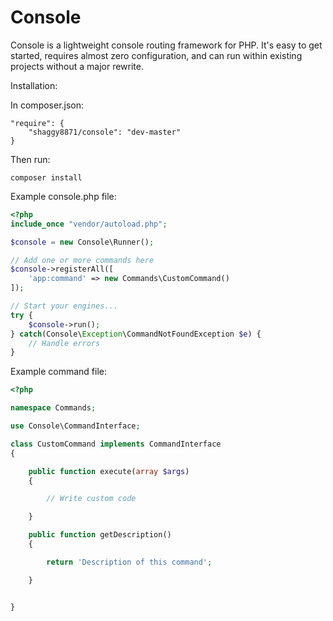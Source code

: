 # Console

Console is a lightweight console routing framework for PHP. It's easy to get started, requires almost zero configuration, and can run within existing projects without a major rewrite.

Installation:

In composer.json:
```
"require": {
    "shaggy8871/console": "dev-master"
}
```

Then run:
```
composer install
```

Example console.php file:

```php
<?php
include_once "vendor/autoload.php";

$console = new Console\Runner();

// Add one or more commands here
$console->registerAll([
    'app:command' => new Commands\CustomCommand()
]);

// Start your engines...
try {
    $console->run();
} catch(Console\Exception\CommandNotFoundException $e) {
    // Handle errors
}

```

Example command file:

```php
<?php

namespace Commands;

use Console\CommandInterface;

class CustomCommand implements CommandInterface
{

    public function execute(array $args)
    {

        // Write custom code

    }

    public function getDescription()
    {

        return 'Description of this command';

    }


}
```

